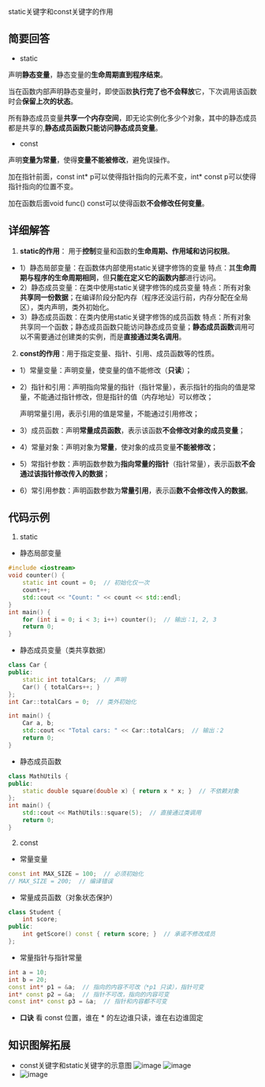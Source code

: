static关键字和const关键字的作用

## 简要回答
- static 

声明**静态变量**，静态变量的**生命周期直到程序结束**。

当在函数内部声明静态变量时，即使函数**执行完了也不会释放**它，下次调用该函数时会**保留上次的状态**。


所有静态成员变量**共享一个内存空间**，即无论实例化多少个对象，其中的静态成员都是共享的,**静态成员函数只能访问静态成员变量**。
- const

声明**变量为常量**，使得**变量不能被修改**，避免误操作。

加在指针前面，const int* p可以使得指针指向的元素不变，int* const p可以使得指针指向的位置不变。

加在函数后面void func() const可以使得函数**不会修改任何变量**。

## 详细解答
1. **static的作用**：
用于**控制**变量和函数的**生命周期、作用域和访问权限**。 
- 1）静态局部变量：在函数体内部使用static关键字修饰的变量
特点：其**生命周期与程序的生命周期相同**，但**只能在定义它的函数内部**进行访问。
- 2）静态成员变量：在类中使用static关键字修饰的成员变量
特点：所有对象**共享同一份数据**；在编译阶段分配内存（程序还没运行前，内存分配在全局区），类内声明，类外初始化。
- 3）静态成员函数：在类内使用static关键字修饰的成员函数
特点：所有对象共享同一个函数；静态成员函数只能访问静态成员变量；**静态成员函数**调用可以不需要通过创建类的实例，而是**直接通过类名调用**。
2. **const的作用**：用于指定变量、指针、引用、成员函数等的性质。
- 1）常量变量：声明变量，使变量的值不能修改（**只读**）；
- 2）指针和引用：声明指向常量的指针（指针常量），表示指针的指向的值是常量，不能通过指针修改，但是指针的值（内存地址）可以修改；

  声明常量引用，表示引用的值是常量，不能通过引用修改；
- 3）成员函数：声明**常量成员函数**，表示该函数**不会修改对象的成员变量**；
- 4）常量对象：声明对象为**常量**，使对象的成员变量**不能被修改**；
- 5）常指针参数：声明函数参数为**指向常量的指针**（指针常量），表示函数**不会通过该指针修改传入的数据**；
- 6）常引用参数：声明函数参数为**常量引用**，表示函**数不会修改传入的数据**。
## 代码示例
1. static
- 静态局部变量
```cpp
#include <iostream>
void counter() {
    static int count = 0;  // 初始化仅一次
    count++;
    std::cout << "Count: " << count << std::endl;
}
int main() {
    for (int i = 0; i < 3; i++) counter();  // 输出：1, 2, 3
    return 0;
}
```
- 静态成员变量（类共享数据）
```cpp
class Car {
public:
    static int totalCars;  // 声明
    Car() { totalCars++; }
};
int Car::totalCars = 0;  // 类外初始化

int main() {
    Car a, b;
    std::cout << "Total cars: " << Car::totalCars;  // 输出：2
    return 0;
}
```
- 静态成员函数
```cpp
class MathUtils {
public:
    static double square(double x) { return x * x; }  // 不依赖对象
};
int main() {
    std::cout << MathUtils::square(5);  // 直接通过类调用
    return 0;
}
```
2. const
- 常量变量
```cpp
const int MAX_SIZE = 100;  // 必须初始化
// MAX_SIZE = 200;  // 编译错误
```
- 常量成员函数（对象状态保护）
```cpp
class Student {
    int score;
public:
    int getScore() const { return score; }  // 承诺不修改成员
};
```
- 常量指针与指针常量
```cpp
int a = 10;
int b = 20;
const int* p1 = &a;  // 指向的内容不可改（*p1 只读），指针可变
int* const p2 = &a;  // 指针不可改，指向的内容可变
const int* const p3 = &a;  // 指针和内容都不可变
```
- **口诀** 看 const 位置，谁在 * 的左边谁只读，谁在右边谁固定
## 知识图解拓展
- const关键字和static关键字的示意图
                                                 ![image](https://file1.kamacoder.com/i/bagu/111.jpg)
                                           ![image](https://file1.kamacoder.com/i/bagu/222.jpg)
- ![image](https://file1.kamacoder.com/i/bagu/333.jpg)